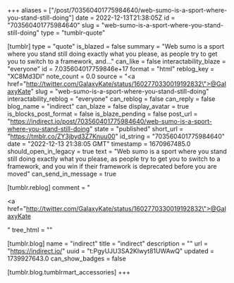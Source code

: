 +++
aliases = ["/post/703560401775984640/web-sumo-is-a-sport-where-you-stand-still-doing"]
date = 2022-12-13T21:38:05Z
id = "703560401775984640"
slug = "web-sumo-is-a-sport-where-you-stand-still-doing"
type = "tumblr-quote"

[tumblr]
type = "quote"
is_blazed = false
summary = "Web sumo is a sport where you stand still doing exactly what you please, as people try to get you to switch to a framework, and..."
can_like = false
interactability_blaze = "everyone"
id = 7.035604017759846e+17
format = "html"
reblog_key = "XC8Md3Dl"
note_count = 0.0
source = "<a href=\"http://twitter.com/GalaxyKate/status/1602770330019192832\">@GalaxyKate</a>"
slug = "web-sumo-is-a-sport-where-you-stand-still-doing"
interactability_reblog = "everyone"
can_reblog = false
can_reply = false
blog_name = "indirect"
can_blaze = false
display_avatar = true
is_blocks_post_format = false
is_blaze_pending = false
post_url = "https://indirect.io/post/703560401775984640/web-sumo-is-a-sport-where-you-stand-still-doing"
state = "published"
short_url = "https://tmblr.co/ZY3jbyd3Z7Knuu00"
id_string = "703560401775984640"
date = "2022-12-13 21:38:05 GMT"
timestamp = 1670967485.0
should_open_in_legacy = true
text = "Web sumo is a sport where you stand still doing exactly what you please, as people try to get you to switch to a framework, and you win if their framework is deprecated before you are moved"
can_send_in_message = true

[tumblr.reblog]
comment = "<p><a href=\"http://twitter.com/GalaxyKate/status/1602770330019192832\">@GalaxyKate</a></p>"
tree_html = ""

[tumblr.blog]
name = "indirect"
title = "indirect"
description = ""
url = "https://indirect.io/"
uuid = "t:PgyUJU3SA2Klwyt81UWAwQ"
updated = 1739927643.0
can_show_badges = false

[tumblr.blog.tumblrmart_accessories]
+++

